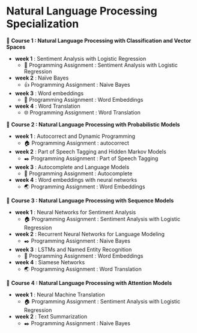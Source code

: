 # Natural Language Processing Specialization
:pushpin: **Course 1 : Natural Language Processing with Classification and Vector Spaces**
- **week 1** : Sentiment Analysis with Logistic Regression
   - :straight_ruler: Programming Assignment : Sentiment Analysis with Logistic Regression
- **week 2** : Naïve Bayes
   - :thumbsup:  Programming Assignment : Naive Bayes
- **week 3** : Word embeddings
   - :book: Programming Assignment : Word Embeddings
- **week 4** : Word Translation
   - :globe_with_meridians: Programming Assignment : Word Translation
      
:pushpin: **Course 2 : Natural Language Processing with Probabilistic Models**
- **week 1** : Autocorrect and Dynamic Programming
   - :house: Programming Assignment : autocorrect
- **week 2** : Part of Speech Tagging and Hidden Markov Models
   - :black_nib:  Programming Assignment : Part of Speech Tagging
- **week 3** : Autocomplete and Language Models
   - :muscle: Programming Assignment : Autocomplete
- **week 4** : Word embeddings with neural networks
   - :earth_asia: Programming Assignment : Word Embeddings

:pushpin: **Course 3 : Natural Language Processing with Sequence Models**
- **week 1** : Neural Networks for Sentiment Analysis
   - :house: Programming Assignment : Sentiment Analysis with Logistic Regression
- **week 2** : Recurrent Neural Networks for Language Modeling
   - :black_nib:  Programming Assignment : Naive Bayes
- **week 3** : LSTMs and Named Entity Recognition
   - :muscle: Programming Assignment : Word Embeddings
- **week 4** : Siamese Networks
   - :earth_asia: Programming Assignment : Word Translation
   
:pushpin: **Course 4 : Natural Language Processing with Attention Models**
- **week 1** : Neural Machine Translation
   - :house: Programming Assignment : Sentiment Analysis with Logistic Regression
- **week 2** : Text Summarization
   - :black_nib:  Programming Assignment : Naive Bayes
  
